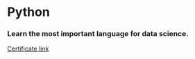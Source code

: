 # Python

### Learn the most important language for data science.

[Certificate link](https://www.kaggle.com/learn/certification/krishna219/python)